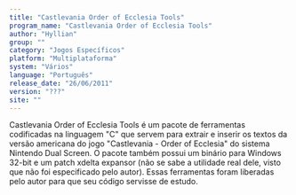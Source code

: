 ```yaml
---
title: "Castlevania Order of Ecclesia Tools"
program_name: "Castlevania Order of Ecclesia Tools"
author: "Hyllian"
group: ""
category: "Jogos Específicos"
platform: "Multiplataforma"
system: "Vários"
language: "Português"
release_date: "26/06/2011"
version: "???"
site: ""
---
```

Castlevania Order of Ecclesia Tools é um pacote de ferramentas codificadas na linguagem "C" que servem para extrair e inserir os textos da versão americana do jogo "Castlevania - Order of Ecclesia" do sistema Nintendo Dual Screen. O pacote também possui um binário para Windows 32-bit e um patch xdelta expansor (não se sabe a utilidade real dele, visto que não foi especificado pelo autor).
Essas ferramentas foram liberadas pelo autor para que seu código servisse de estudo.
